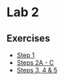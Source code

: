 # Lab 2

## Exercises

* [Step 1](/Lab_2/Lab_2.pdf)
* [Steps 2A - C](/Lab_2/Steps_2A_B_and_C.pdf)
* [Steps 3, 4 & 5](/Lab_2/Steps_3_4_and_5.pdf)
